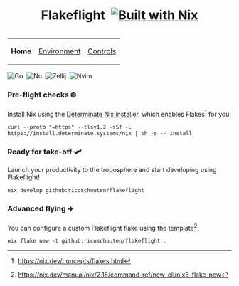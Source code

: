 <div align="center">

# Flakeflight&nbsp;&nbsp;[![Built with Nix](https://builtwithnix.org/badge.svg)](https://builtwithnix.org)</div>

<small>
<table align="right">
<td>

**Home**</td>
<td>

[Environment](environment.md)</td>
<td>

[Controls](404.md)</td>

</table>
</small>
<div>
<img src="https://img.shields.io/badge/Nix-222.svg?logo=nixos" alt="Go">&nbsp;
<img src="https://img.shields.io/badge/Nushell-222.svg?logo=nushell" alt="Nu">&nbsp;
<img src="https://img.shields.io/badge/Zellij-222.svg?logo=tmux&logoColor=A3BD8D" alt="Zellij">&nbsp;
<img src="https://img.shields.io/badge/NixVim-222.svg?logo=neovim&logoColor=4C6DB0" alt="Nvim">&nbsp;
</div>

### Pre-flight checks ❄️
Install Nix using the [Determinate Nix installer](https://determinate.systems/posts/determinate-nix-installer), which enables Flakes[^1] for you.

```shell
curl --proto "=https" --tlsv1.2 -sSf -L https://install.determinate.systems/nix | sh -s -- install
```

### Ready for take-off 🛩️
Launch your productivity to the troposphere and start developing using Flakeflight!
```shell
nix develop github:ricoschouten/flakeflight
```

### Advanced flying ✈️
You can configure a custom Flakeflight flake using the template[^2].
```shell
nix flake new -t github:ricoschouten/flakeflight .
```

[^1]: https://nix.dev/concepts/flakes.html
[^2]: https://nix.dev/manual/nix/2.18/command-ref/new-cli/nix3-flake-new
[^3]: https://github.com/nix-community/nix-direnv#creating-a-new-flake-native-project

[^1]: https://nix.dev/concepts/flakes.html
[^2]: https://github.com/nix-community/nix-direnv#creating-a-new-flake-native-project
[^3]: https://nix.dev/manual/nix/2.18/command-ref/new-cli/nix3-flake-new